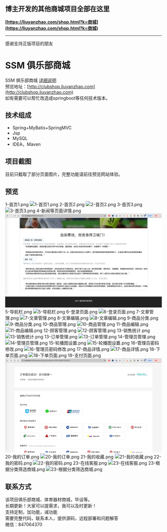 ## 博主开发的其他商城项目全部在这里
**[https://liuyanzhao.com/shop.html?k=商城](https://liuyanzhao.com/shop.html?k=商城)**  
- -------------------------------------------------------------------------------
感谢支持正版项目的朋友
# SSM 俱乐部商城
SSM 俱乐部商城
[详细说明](http://liuyanzhao.com/shop/clubshop.html) <br/>
预览地址：[http://clubshop.liuyanzhao.com](http://clubshop.liuyanzhao.com) <br/>
如有需要可以帮忙改造成springboot等任何技术版本。

## 技术组成
- Spring+MyBatis+SpringMVC
- Jsp
- MySQL
- IDEA，Maven

## 项目截图
目前只截取了部分页面图片，完整功能请前往预览网站体验。 <br/>


## 预览
1-首页1.png
![1-首页1.png](img/1-首页1.png)
2-首页2.png
![2-首页2.png](img/2-首页2.png)
3-首页3.png
![3-首页3.png](img/3-首页3.png)
4-新闻等页面详情.png
![4-新闻等页面详情.png](img/4-新闻等页面详情.png)
5-导航栏.png
![5-导航栏.png](img/5-导航栏.png)
6-登录页面.png
![6-登录页面.png](img/6-登录页面.png)
7-文章管理.png
![7-文章管理.png](img/7-文章管理.png)
8-文章编辑.png
![8-文章编辑.png](img/8-文章编辑.png)
9-商品分类.png
![9-商品分类.png](img/9-商品分类.png)
10-商品管理.png
![10-商品管理.png](img/10-商品管理.png)
11-商品编辑.png
![11-商品编辑.png](img/11-商品编辑.png)
12-顾客管理.png
![12-顾客管理.png](img/12-顾客管理.png)
13-销售统计.png
![13-销售统计.png](img/13-销售统计.png)
13-订单管理.png
![13-订单管理.png](img/13-订单管理.png)
14-管理员管理.png
![14-管理员管理.png](img/14-管理员管理.png)
15-轮播图设置.png
![15-轮播图设置.png](img/15-轮播图设置.png)
16-管理员密码修改.png
![16-管理员密码修改.png](img/16-管理员密码修改.png)
17-商品详情.png
![17-商品详情.png](img/17-商品详情.png)
18-下单页面.png
![18-下单页面.png](img/18-下单页面.png)
19-支付页面.png
![19-支付页面.png](img/19-支付页面.png)
20-我的订单.png
![20-我的订单.png](img/20-我的订单.png)
21-我的收藏.png
![21-我的收藏.png](img/21-我的收藏.png)
22-我的密码.png
![22-我的密码.png](img/22-我的密码.png)
23-在线客服.png
![23-在线客服.png](img/23-在线客服.png)
23-根据分类筛选商城.png
![23-根据分类筛选商城.png](img/23-根据分类筛选商城.png)



## 联系方式
该项目俱乐部商城、体育器材商城，毕设等。 <br/>
长期更新！大家可以提需求，我可以及时更新！  <br/>
支持定制，加功能，减功能  <br/>
需要完整代码，联系本人，提供源码，远程部署和问题解答 <br/>
微信：847064370  <br/>


